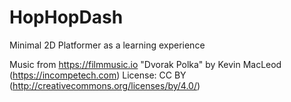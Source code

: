 # HopHopDash
Minimal 2D Platformer as a learning experience

Music from https://filmmusic.io
"Dvorak Polka" by Kevin MacLeod (https://incompetech.com)
License: CC BY (http://creativecommons.org/licenses/by/4.0/)